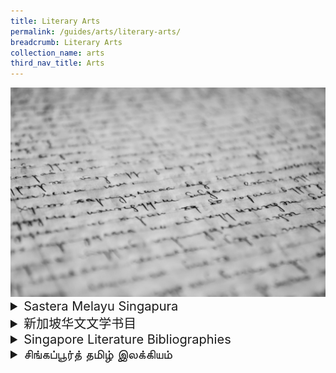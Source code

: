 ```yaml
---
title: Literary Arts
permalink: /guides/arts/literary-arts/
breadcrumb: Literary Arts
collection_name: arts
third_nav_title: Arts
---
```

<img src="/images/category/literary-arts.jpg" alt="literary arts banner" style="width:800px;" />

<details style= "font-size:20px">
<summary>Sastera Melayu Singapura</summary>
<table style="width:100%">
  <tr>
    <td><b><a href = "/guides/arts/literaryarts/sasteramelayusingapura/novel">Sastera Melayu Singapura - Novel</a></b></td>
    <td><b><a href = "/guides/arts/literaryarts/sasteramelayusingapura/esei">Sastera Melayu Singapura - Esei</a></b></td>
  </tr>
  <tr>
    <td><b><a href = "/guides/arts/literaryarts/sasteramelayusingapura/puisi">Sastera Melayu Singapura - Puisi</a></b></td>
    <td><b><a href = "/guides/arts/literaryarts/sasteramelayusingapura/cerpen">Sastera Melayu Singapura - Cerpen</a></b></td>
  </tr>
  <tr>
    <td><b><a href = "/guides/arts/literaryarts/sasteramelayusingapura/drama">Sastera Melayu Singapura - Drama</a></b></td>
  </tr>
</table>
</details>

<details style= "font-size:20px">
<summary>新加坡华文文学书目</summary>
<table style="width:100%">
  <tr>
    <td><b><a href = "/guides/arts/literaryarts/singaporechineseliterature/poetry">新加坡华文文学书目：诗歌</a></b></td>
    <td><b><a href = "/guides/arts/literaryarts/singaporechineseliterature/criticism-and-research">Criticism and Research</a></b></td>
  </tr>
  <tr>
    <td><b><a href = "/guides/arts/literaryarts/singaporechineseliterature/prose-and-miscellaneous-writing">Prose and Miscellaneous Writing</a></b></td>
    <td><b><a href = "/guides/arts/literaryarts/singaporechineseliterature/drama-and-crosstalk">Drama and Crosstalk</a></b></td>
  </tr>
  <tr>
    <td><b><a href = "/guides/arts/literaryarts/sasteramelayusingapura/novels">Novels</a></b></td>
  </tr>
</table>
</details>

<details style= "font-size:20px">
<summary>Singapore Literature Bibliographies</summary>
<table style="width:100%">
  <tr>
    <td><b><a href = "/guides/arts/literaryarts/singaporeenglishliterature/miscellaneous">Miscellaneous</a></b></td>
    <td><b><a href = "/guides/arts/literaryarts/singaporeenglishliterature/electronic-journals">Electronic Journals</a></b></td>
  </tr>
  <tr>
    <td><b><a href = "/guides/arts/literaryarts/singaporeenglishliterature/novels">Novels</a></b></td>
    <td><b><a href = "/guides/arts/literaryarts/singaporeenglishliterature/periodicals-electronic-journals-and-misc">Periodicals, Electronic Journals and Misc.</a></b></td>
  </tr>
  <tr>
    <td><b><a href = "/guides/arts/literaryarts/singaporeenglishliterature/poetry">Poetry</a></b></td>
    <td><b><a href = "/guides/arts/literaryarts/singaporeenglishliterature/short-stories">Short Stories</a></b></td>
  </tr>
  <tr>
    <td><b><a href = "/guides/arts/literaryarts/singaporeenglishliterature/drama">Drama</a></b></td>
    <td><b><a href = "/guides/arts/literaryarts/singaporeenglishliterature/anthologies">Anthologies</a></b></td>
  </tr>
</table>
</details>

<details style= "font-size:20px">
<summary>சிங்கப்பூர்த் தமிழ் இலக்கியம்</summary>
<table style="width:100%">
  <tr>
    <td><b><a href = "/guides/arts/literaryarts/singaporetamilliterature/novel">புதினம்</a></b></td>
    <td><b><a href = "/guides/arts/literaryarts/singaporetamilliterature/plays">நாடகங்கள்</a></b></td>
  </tr>
  <tr>
    <td><b><a href = "/guides/arts/literaryarts/singaporetamilliterature/short-stories">சிறுகதைகள்</a></b></td>
    <td><b><a href = "/guides/arts/literaryarts/singaporetamilliterature/poems">கவிதைகள்</a></b></td>
  </tr>
  <tr>
    <td><b><a href = "/guides/arts/literaryarts/singaporetamilliterature/articles-and-research">கட்டுரைகள், ஆய்வுக் கட்டுரைகள்</a></b></td>
  </tr>
</table>
</details>